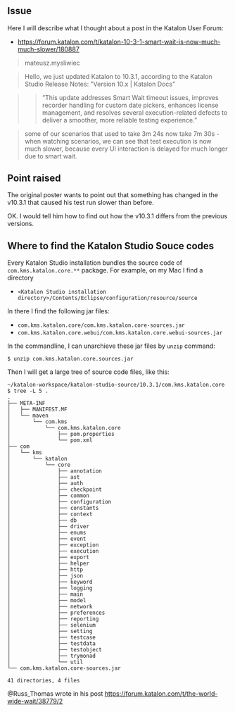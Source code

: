 #

## Issue

Here I will describe what I thought about a post in the Katalon User Forum:

- https://forum.katalon.com/t/katalon-10-3-1-smart-wait-is-now-much-much-slower/180887

>mateusz.mysliwiec

>Hello, we just updated Katalon to 10.3.1, according to the Katalon Studio Release Notes: "Version 10.x | Katalon Docs"

>>”This update addresses Smart Wait timeout issues, improves recorder handling for custom date pickers, enhances license management, and resolves several execution-related defects to deliver a smoother, more reliable testing experience.”

>some of our scenarios that used to take 3m 24s now take 7m 30s - when watching scenarios, we can see that test execution is now much slower, because every UI interaction is delayed for much longer due to smart wait.

## Point raised

The original poster wants to point out that something has changed in the v10.3.1 that caused his test run slower than before.

OK. I would tell him how to find out how the v10.3.1 differs from the previous versions.

## Where to find the Katalon Studio Souce codes

Every Katalon Studio installation bundles the source code of `com.kms.katalon.core.**` package. For example, on my Mac I find a directory

- `<Katalon Studio installation directory>/Contents/Eclipse/configuration/resource/source`

In there I find the following jar files:

- `com.kms.katalon.core/com.kms.katalon.core-sources.jar`
- `com.kms.katalon.core.webui/com.kms.katalon.core.webui-sources.jar`

In the commandline, I can unarchieve these jar files by `unzip` command:

```
$ unzip com.kms.katalon.core.sources.jar
```

Then I will get a large tree of source code files, like this:

```
~/katalon-workspace/katalon-studio-source/10.3.1/com.kms.katalon.core $ tree -L 5 .
.
├── META-INF
│   ├── MANIFEST.MF
│   └── maven
│       └── com.kms
│           └── com.kms.katalon.core
│               ├── pom.properties
│               └── pom.xml
├── com
│   └── kms
│       └── katalon
│           └── core
│               ├── annotation
│               ├── ast
│               ├── auth
│               ├── checkpoint
│               ├── common
│               ├── configuration
│               ├── constants
│               ├── context
│               ├── db
│               ├── driver
│               ├── enums
│               ├── event
│               ├── exception
│               ├── execution
│               ├── export
│               ├── helper
│               ├── http
│               ├── json
│               ├── keyword
│               ├── logging
│               ├── main
│               ├── model
│               ├── network
│               ├── preferences
│               ├── reporting
│               ├── selenium
│               ├── setting
│               ├── testcase
│               ├── testdata
│               ├── testobject
│               ├── trymonad
│               └── util
└── com.kms.katalon.core-sources.jar

41 directories, 4 files
```


@Russ_Thomas wrote in his post https://forum.katalon.com/t/the-world-wide-wait/38779/2


